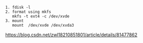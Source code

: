 ```
1. fdisk -l
2. format using mkfs
   mkfs -t ext4 -c /dev/xvde
3. mount 
   mount  /dev/xvde /dev/xvda3
```
https://blog.csdn.net/zwl18210851801/article/details/81477862
